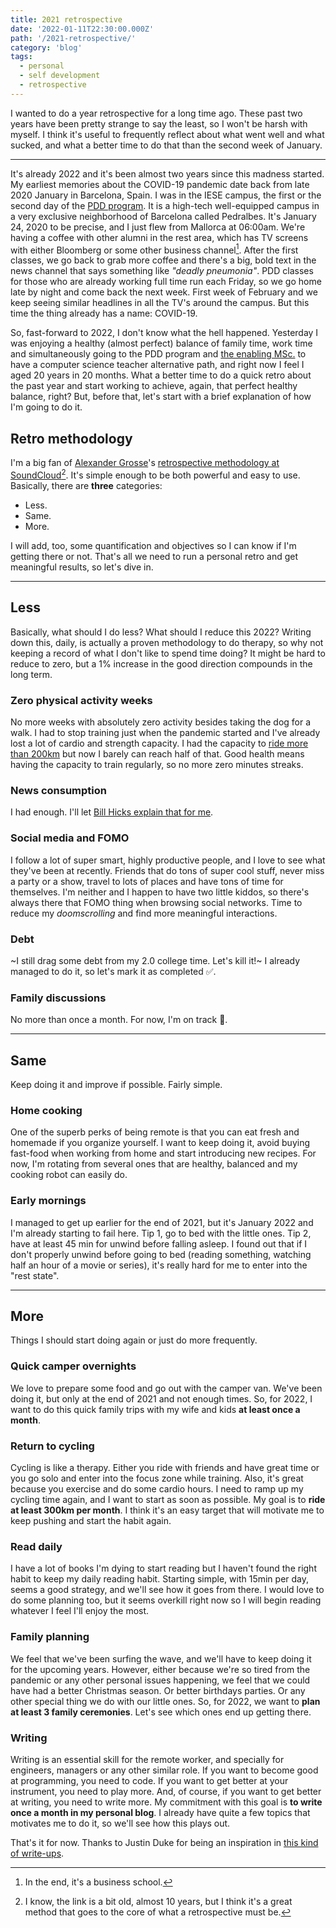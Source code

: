 ```yaml
---
title: 2021 retrospective
date: '2022-01-11T22:30:00.000Z'
path: '/2021-retrospective/'
category: 'blog'
tags:
  - personal
  - self development
  - retrospective
---
```


<p class="lead">I wanted to do a year retrospective for a long time ago. These past two years have been pretty strange to say the least, so I won't be harsh with myself. I think it's useful to frequently reflect about what went well and what sucked, and what a better time to do that than the second week of January.</p>

---

It's already 2022 and it's been almost two years since this madness started. My earliest memories about the COVID-19 pandemic date back from late 2020 January in Barcelona, Spain. I was in the IESE campus, the first or the second day of the [PDD program](https://executiveeducation.iese.edu/es/directores-funcionales/pdd/). It is a high-tech well-equipped campus in a very exclusive neighborhood of Barcelona called Pedralbes. It's January 24, 2020 to be precise, and I just flew from Mallorca at 06:00am. We're having a coffee with other alumni in the rest area, which has TV screens with either Bloomberg or some other business channel[^1]. After the first classes, we go back to grab more coffee and there's a big, bold text in the news channel that says something like _"deadly pneumonia"_. PDD classes for those who are already working full time run each Friday, so we go home late by night and come back the next week. First week of February and we keep seeing similar headlines in all the TV's around the campus. But this time the thing already has a name: COVID-19.

So, fast-forward to 2022, I don't know what the hell happened. Yesterday I was enjoying a healthy (almost perfect) balance of family time, work time and simultaneously going to the PDD program and [the enabling MSc.](https://mfp.uib.cat) to have a computer science teacher alternative path, and right now I feel I aged 20 years in 20 months. What a better time to do a quick retro about the past year and start working to achieve, again, that perfect healthy balance, right? But, before that, let's start with a brief explanation of how I'm going to do it.

## Retro methodology

I'm a big fan of [Alexander Grosse](https://twitter.com/klangberater)'s [retrospective methodology at SoundCloud](https://developers.soundcloud.com/blog/how-we-do-retrospectives)[^2]. It's simple enough to be both powerful and easy to use. Basically, there are **three** categories:

- Less.
- Same.
- More.

I will add, too, some quantification and objectives so I can know if I'm getting there or not. That's all we need to run a personal retro and get meaningful results, so let's dive in.

---

## Less

Basically, what should I do less? What should I reduce this 2022? Writing down this, daily, is actually a proven methodology to do therapy, so why not keeping a record of what I don't like to spend time doing? It might be hard to reduce to zero, but a 1% increase in the good direction compounds in the long term.

### Zero physical activity weeks

No more weeks with absolutely zero activity besides taking the dog for a walk. I had to stop training just when the pandemic started and I've already lost a lot of cardio and strength capacity. I had the capacity to [ride more than 200km](https://www.strava.com/activities/1446272799) but now I barely can reach half of that. Good health means having the capacity to train regularly, so no more zero minutes streaks.

### News consumption

I had enough. I'll let [Bill Hicks explain that for me](https://www.youtube.com/watch?v=tGjuPJskNRE).

### Social media and FOMO

I follow a lot of super smart, highly productive people, and I love to see what they've been at recently. Friends that do tons of super cool stuff, never miss a party or a show, travel to lots of places and have tons of time for themselves. I'm neither and I happen to have two little kiddos, so there's always there that FOMO thing when browsing social networks. Time to reduce my _doomscrolling_ and find more meaningful interactions.

### Debt

~I still drag some debt from my 2.0 college time. Let's kill it!~ I already managed to do it, so let's mark it as completed ✅.

### Family discussions

No more than once a month. For now, I'm on track 🥰.

---

## Same

Keep doing it and improve if possible. Fairly simple.

### Home cooking

One of the superb perks of being remote is that you can eat fresh and homemade if you organize yourself. I want to keep doing it, avoid buying fast-food when working from home and start introducing new recipes. For now, I'm rotating from several ones that are healthy, balanced and my cooking robot can easily do.

### Early mornings

I managed to get up earlier for the end of 2021, but it's January 2022 and I'm already starting to fail here. Tip 1, go to bed with the little ones. Tip 2, have at least 45 min for unwind before falling asleep. I found out that if I don't properly unwind before going to bed (reading something, watching half an hour of a movie or series), it's really hard for me to enter into the "rest state".

---

## More

Things I should start doing again or just do more frequently.

### Quick camper overnights

We love to prepare some food and go out with the camper van. We've been doing it, but only at the end of 2021 and not enough times. So, for 2022, I want to do this quick family trips with my wife and kids **at least once a month**.

### Return to cycling

Cycling is like a therapy. Either you ride with friends and have great time or you go solo and enter into the focus zone while training. Also, it's great because you exercise and do some cardio hours. I need to ramp up my cycling time again, and I want to start as soon as possible. My goal is to **ride at least 300km per month**. I think it's an easy target that will motivate me to keep pushing and start the habit again.

### Read daily

I have a lot of books I'm dying to start reading but I haven't found the right habit to keep my daily reading habit. Starting simple, with 15min per day, seems a good strategy, and we'll see how it goes from there. I would love to do some planning too, but it seems overkill right now so I will begin reading whatever I feel I'll enjoy the most.

### Family planning

We feel that we've been surfing the wave, and we'll have to keep doing it for the upcoming years. However, either because we're so tired from the pandemic or any other personal issues happening, we feel that we could have had a better Christmas season. Or better birthdays parties. Or any other special thing we do with our little ones. So, for 2022, we want to **plan at least 3 family ceremonies**. Let's see which ones end up getting there.

### Writing

Writing is an essential skill for the remote worker, and specially for engineers, managers or any other similar role. If you want to become good at programming, you need to code. If you want to get better at your instrument, you need to play more. And, of course, if you want to get better at writing, you need to write more. My commitment with this goal is **to write once a month in my personal blog**. I already have quite a few topics that motivates me to do it, so we'll see how this plays out.

That's it for now. Thanks to Justin Duke for being an inspiration in [this kind of write-ups](https://arcana.computer/years/2020).

[^1]: In the end, it's a business school.
[^2]: I know, the link is a bit old, almost 10 years, but I think it's a great method that goes to the core of what a retrospective must be.
